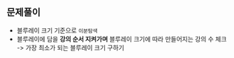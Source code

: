 ## 문제풀이

- 블루레이 크기 기준으로 `이분탐색`
- 블루레이에 담을 **강의 순서 지켜가며** 블루레이 크기에 따라 만들어지는 강의 수 체크 -> 가장 최소가 되는 블루레이 크기 구하기  